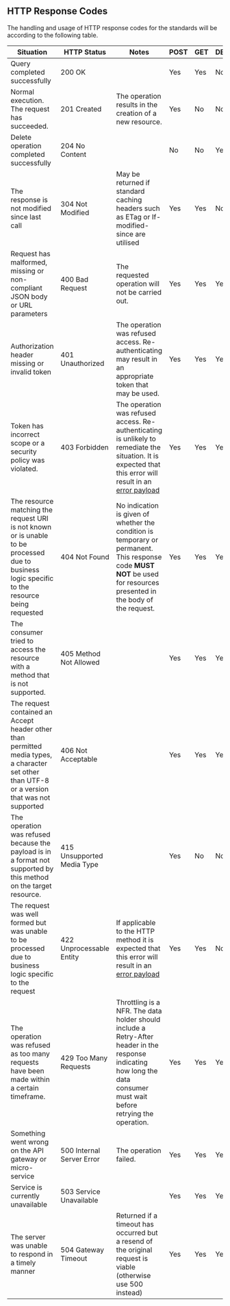 ## HTTP Response Codes

The handling and usage of HTTP response codes for the standards will be according to the following table.

Situation | HTTP Status | Notes | POST | GET | DELETE
----------|-------------|-------|------|-----|-------
Query completed successfully | 200 OK | | Yes | Yes | No
Normal execution. The request has succeeded. | 201 Created | The operation results in the creation of a new resource. | Yes | No | No
Delete operation completed successfully | 204 No Content | | No | No | Yes
The response is not modified since last call | 304 Not Modified | May be returned if standard caching headers such as ETag or If-modified-since are utilised | Yes | Yes | No
Request has malformed, missing or non-compliant JSON body or URL parameters | 400 Bad Request | The requested operation will not be carried out. | Yes | Yes | Yes
Authorization header missing or invalid token | 401 Unauthorized | The operation was refused access. Re-authenticating may result in an appropriate token that may be used. | Yes | Yes | Yes
Token has incorrect scope or a security policy was violated. | 403 Forbidden | The operation was refused access. Re-authenticating is unlikely to remediate the situation. It is expected that this error will result in an [error payload](#error_payload) | Yes | Yes | Yes
The resource matching the request URI is not known or is unable to be processed due to business logic specific to the resource being requested | 404 Not Found | No indication is given of whether the condition is temporary or permanent. This response code **MUST NOT** be used for resources presented in the body of the request. | Yes | Yes | Yes
The consumer tried to access the resource with a method that is not supported. | 405 Method Not Allowed | | Yes | Yes | Yes
The request contained an Accept header other than permitted media types, a character set other than UTF-8 or a version that was not supported | 406 Not Acceptable | | Yes | Yes | Yes
The operation was refused because the payload is in a format not supported by this method on the target resource. | 415 Unsupported Media Type | | Yes | No | No
The request was well formed but was unable to be processed due to business logic specific to the request | 422 Unprocessable Entity | If applicable to the HTTP method it is expected that this error will result in an [error payload](#error_payload) | Yes | Yes | No
The operation was refused as too many requests have been made within a certain timeframe. | 429 Too Many Requests | Throttling is a NFR. The data holder should include a Retry-After header in the response indicating how long the data consumer must wait before retrying the operation. | Yes | Yes | Yes
Something went wrong on the API gateway or micro-service | 500 Internal Server Error | The operation failed. | Yes | Yes | Yes
Service is currently unavailable | 503 Service Unavailable | | Yes | Yes | Yes
The server was unable to respond in a timely manner | 504 Gateway Timeout | Returned if a timeout has occurred but a resend of the original request is viable (otherwise use 500 instead) | Yes | Yes | Yes

